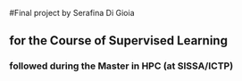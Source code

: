 
#Final project by Serafina Di Gioia
## for the Course of Supervised Learning 
### followed during the Master in HPC (at SISSA/ICTP)

